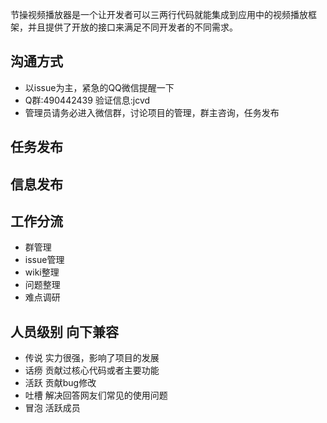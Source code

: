 节操视频播放器是一个让开发者可以三两行代码就能集成到应用中的视频播放框架，并且提供了开放的接口来满足不同开发者的不同需求。

## 沟通方式
* 以issue为主，紧急的QQ微信提醒一下
* Q群:490442439 验证信息:jcvd
* 管理员请务必进入微信群，讨论项目的管理，群主咨询，任务发布

## 任务发布

## 信息发布

## 工作分流

* 群管理
* issue管理
* wiki整理
* 问题整理
* 难点调研

## 人员级别 向下兼容

* 传说 实力很强，影响了项目的发展
* 话痨 贡献过核心代码或者主要功能
* 活跃 贡献bug修改
* 吐槽 解决回答网友们常见的使用问题
* 冒泡 活跃成员

